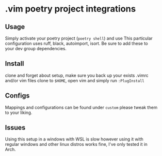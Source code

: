 # .vim poetry project integrations
## Usage
Simply activate your poetry project (`poetry shell`) and use
This particular configuration uses ruff, black, autoimport, isort.
Be sure to add these to your dev group dependencies.
## Install
clone and forget about setup,
make sure you back up your exists .vimrc and/or vim files
clone to `$HOME`, open vim and simply run `:PlugInstall`

## Configs
Mappings and configurations can be found under `custom` please tweak them to your liking.

## Issues
Using this setup in a windows with WSL is slow however using it with
regular windows and other linux distros works fine, I've only tested it in Arch.
